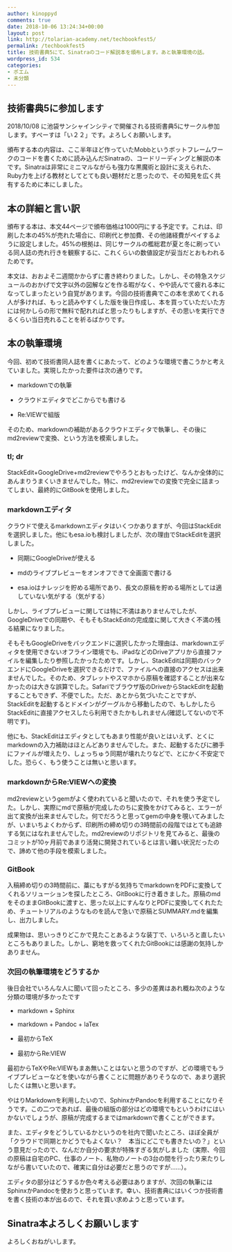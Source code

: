 ```yaml
---
author: kinoppyd
comments: true
date: 2018-10-06 13:24:34+00:00
layout: post
link: http://tolarian-academy.net/techbookfest5/
permalink: /techbookfest5
title: 技術書典5にて、Sinatraのコード解説本を頒布します。あと執筆環境の話。
wordpress_id: 534
categories:
- ポエム
- 未分類
---
```


## 技術書典5に参加します


2018/10/08 に池袋サンシャインシティで開催される技術書典5にサークル参加します。すぺーすは「い２２」です。よろしくお願いします。

頒布する本の内容は、ここ半年ほど作っていたMobbというボットフレームワークのコードを書くために読み込んだSinatraの、コードリーディングと解説の本です。Sinatraは非常にミニマルながらも強力な黒魔術と設計に支えられた、Ruby力を上げる教材としてとても良い題材だと思ったので、その知見を広く共有するために本にしました。


## 本の詳細と言い訳


頒布する本は、本文44ページで頒布価格は1000円にする予定です。これは、印刷した本の45%が売れた場合に、印刷代と参加費、その他諸経費がペイするように設定しました。45%の根拠は、同じサークルの檻総君が夏と冬に刷っている同人誌の売れ行きを観察するに、これくらいの数値設定が妥当だとおもわれるためです。

本文は、おおよそ二週間かからずに書き終わりました。しかし、その特急スケジュールのおかげで文字以外の図解などを作る暇がなく、やや読んでて疲れる本になってしまったという自覚があります。今回の技術書典でこの本を求めてくれる人が多ければ、もっと読みやすくした版を後日作成し、本を買っていただいた方には何かしらの形で無料で配れればと思ったりもしますが、その思いを実行できるくらい当日売れることを祈るばかりです。


## 本の執筆環境


今回、初めて技術書同人誌を書くにあたって、どのような環境で書こうかと考えていました。実現したかった要件は次の通りです。



 	
  * markdownでの執筆

 	
  * クラウドエディタでどこからでも書ける

 	
  * Re:VIEWで組版


そのため、markdownの補助があるクラウドエディタで執筆し、その後にmd2reviewで変換、という方法を模索しました。


### tl; dr


StackEdit+GoogleDrive+md2reviewでやろうとおもったけど、なんか全体的にあんまりうまくいきませんでした。特に、md2reviewでの変換で完全に詰まってしまい、最終的にGitBookを使用しました。


### markdownエディタ


クラウドで使えるmarkdownエディタはいくつかありますが、今回はStackEditを選択しました。他にもesa.ioも検討しましたが、次の理由でStackEditを選択しました。



 	
  * 同期にGoogleDriveが使える

 	
  * mdのライブプレビューをオンオフできて全画面で書ける

 	
  * esa.ioはナレッジを貯める場所であり、長文の原稿を貯める場所としては適していない気がする（気がする）


しかし、ライブプレビューに関しては特に不満はありませんでしたが、GoogleDriveでの同期や、そもそもStackEditの完成度に関して大きく不満の残る結果になりました。

そもそもGoogleDriveをバックエンドに選択したかった理由は、markdownエディタを使用できないオフライン環境でも、iPadなどのDriveアプリから直接ファイルを編集したり参照したかったためです。しかし、StackEditは同期のバックエンドにGoogleDriveを選択できるだけで、ファイルへの直接のアクセスは出来ませんでした。そのため、タブレットやスマホから原稿を確認することが出来なかったのは大きな誤算でした。Safariでブラウザ版のDriveからStackEditを起動することもできず、不便でした。ただ、あとから気づいたことですが、StackEditを起動するとドメインがグーグルから移動したので、もしかしたらStackEditに直接アクセスしたら利用できたかもしれません(確認してないので不明です)。

他にも、StackEditはエディタとしてもあまり性能が良いとはいえず、とくにmarkdownの入力補助はほとんどありませんでした。また、起動するたびに勝手にファイルが増えたり、しょっちゅう同期が壊れたりなどで、とにかく不安定でした。恐らく、もう使うことは無いと思います。


### markdownからRe:VIEWへの変換


md2reviewというgemがよく使われていると聞いたので、それを使う予定でした。しかし、実際にmdで原稿が完成したのちに変換をかけてみると、エラーが出て変換が出来ませんでした。何でだろうと思ってgemの中身を覗いてみましたが、いまいちよくわからず、印刷所の締め切りの3時間前の段階ではとても追跡する気にはなれませんでした。md2reviewのリポジトリを見てみると、最後のコミットが10ヶ月前であまり活発に開発されているとは言い難い状況だったので、諦めて他の手段を模索しました。


### GitBook<del></del>


入稿締め切りの3時間前に、藁にもすがる気持ちでmarkdownをPDFに変換してくれるソリューションを探したところ、GitBookに行き着きました。原稿のmdをそのままGitBookに渡すと、思った以上にすんなりとPDFに変換してくれたため、チュートリアルのようなものを読んで急いで原稿とSUMMARY.mdを編集し、出力しました。

成果物は、思いっきりどこかで見たことあるような装丁で、いろいろと直したいところもありました。しかし、窮地を救ってくれたGitBookには感謝の気持しかありません。


### 次回の執筆環境をどうするか


後日会社でいろんな人に聞いて回ったところ、多少の差異はあれ概ね次のような分類の環境が多かったです



 	
  * markdown + Sphinx

 	
  * markdown + Pandoc + laTex

 	
  * 最初からTeX

 	
  * 最初からRe:VIEW


最初からTeXやRe:VIEWもまあ無いことはないと思うのですが、どの環境でもライブプレビューなどを使いながら書くことに問題がありそうなので、あまり選択したくは無いと思います。

やはりMarkdownを利用したいので、SphinxかPandocを利用することになりそうです。この二つであれば、最後の組版の部分はどの環境でもというわけにはいかないでしょうが、原稿が完成するまではmarkdownで書くことができます。

また、エディタをどうしているかというのを社内で聞いたところ、ほぼ全員が「クラウドで同期とかどうでもよくない？　本当にどこでも書きたいの？」という意見だったので、なんだか自分の要求が特殊すぎる気がしました（実際、今回の原稿は自宅のPC、仕事のノート、私物のノートの3台の間を行ったり来たりしながら書いていたので、確実に自分は必要だと思うのですが……）。

エディタの部分はどうするか色々考える必要はありますが、次回の執筆にはSphinxかPandocを使おうと思っています。幸い、技術書典にはいくつか技術書を書く技術の本が出るので、それを買い求めようと思っています。


## Sinatra本よろしくお願いします


よろしくおねがいします。
